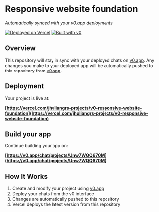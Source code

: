 # Responsive website foundation

*Automatically synced with your [v0.app](https://v0.app) deployments*

[![Deployed on Vercel](https://img.shields.io/badge/Deployed%20on-Vercel-black?style=for-the-badge&logo=vercel)](https://vercel.com/jhuliangrs-projects/v0-responsive-website-foundation)
[![Built with v0](https://img.shields.io/badge/Built%20with-v0.app-black?style=for-the-badge)](https://v0.app/chat/projects/Unw7WQQ670M)

## Overview

This repository will stay in sync with your deployed chats on [v0.app](https://v0.app).
Any changes you make to your deployed app will be automatically pushed to this repository from [v0.app](https://v0.app).

## Deployment

Your project is live at:

**[https://vercel.com/jhuliangrs-projects/v0-responsive-website-foundation](https://vercel.com/jhuliangrs-projects/v0-responsive-website-foundation)**

## Build your app

Continue building your app on:

**[https://v0.app/chat/projects/Unw7WQQ670M](https://v0.app/chat/projects/Unw7WQQ670M)**

## How It Works

1. Create and modify your project using [v0.app](https://v0.app)
2. Deploy your chats from the v0 interface
3. Changes are automatically pushed to this repository
4. Vercel deploys the latest version from this repository
